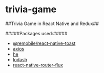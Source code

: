 # trivia-game

##Trivia Game in React Native and Redux##

#####Packages used:#####
* [@remobile/react-native-toast](https://github.com/remobile/react-native-toast)
* [axios](https://github.com/axios/axios)
* [he](https://github.com/mathiasbynens/he)
* [lodash](https://github.com/lodash/lodash)
* [react-native-router-flux](https://github.com/aksonov/react-native-router-flux)
